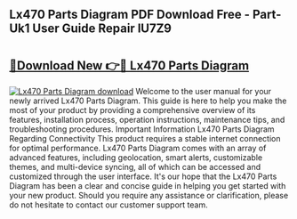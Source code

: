 ## Lx470 Parts Diagram PDF Download Free - Part-Uk1 User Guide Repair lU7Z9

# <h2><a href="http://dfth3a.blite.top/?on=Lx470+Parts+Diagram">🔗Download New 👉🔴 Lx470 Parts Diagram</a></h2>

[![Lx470 Parts Diagram download](https://i.imgur.com/lujVjoI.png)](http://dfth3a.blite.top/?on=Lx470+Parts+Diagram)
Welcome to the user manual for your newly arrived Lx470 Parts Diagram. This guide is here to help you make the most of your product by providing a comprehensive overview of its features, installation process, operation instructions, maintenance tips, and troubleshooting procedures. Important Information Lx470 Parts Diagram Regarding Connectivity This product requires a stable internet connection for optimal performance. Lx470 Parts Diagram comes with an array of advanced features, including geolocation, smart alerts, customizable themes, and multi-device syncing, all of which can be accessed and customized through the user interface. It's our hope that the Lx470 Parts Diagram has been a clear and concise guide in helping you get started with your new product. Should you require any assistance or clarification, please do not hesitate to contact our customer support team.
